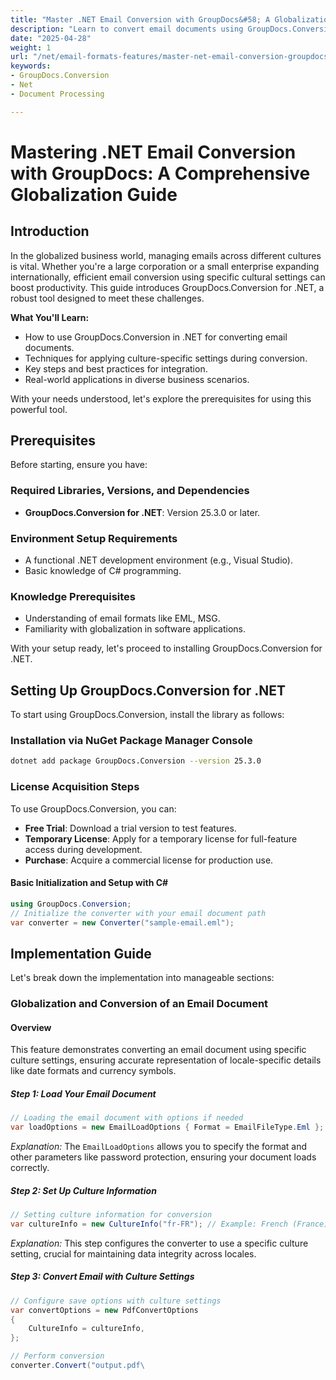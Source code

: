 ```yaml
---
title: "Master .NET Email Conversion with GroupDocs&#58; A Globalization Guide for Developers"
description: "Learn to convert email documents using GroupDocs.Conversion in .NET. This guide covers applying culture settings, ensuring seamless integration and localization."
date: "2025-04-28"
weight: 1
url: "/net/email-formats-features/master-net-email-conversion-groupdocs-globalization-guide/"
keywords:
- GroupDocs.Conversion
- Net
- Document Processing

---
```



# Mastering .NET Email Conversion with GroupDocs: A Comprehensive Globalization Guide

## Introduction
In the globalized business world, managing emails across different cultures is vital. Whether you're a large corporation or a small enterprise expanding internationally, efficient email conversion using specific cultural settings can boost productivity. This guide introduces GroupDocs.Conversion for .NET, a robust tool designed to meet these challenges.

**What You'll Learn:**
- How to use GroupDocs.Conversion in .NET for converting email documents.
- Techniques for applying culture-specific settings during conversion.
- Key steps and best practices for integration.
- Real-world applications in diverse business scenarios.

With your needs understood, let's explore the prerequisites for using this powerful tool.

## Prerequisites
Before starting, ensure you have:

### Required Libraries, Versions, and Dependencies
- **GroupDocs.Conversion for .NET**: Version 25.3.0 or later.
  

### Environment Setup Requirements
- A functional .NET development environment (e.g., Visual Studio).
- Basic knowledge of C# programming.

### Knowledge Prerequisites
- Understanding of email formats like EML, MSG.
- Familiarity with globalization in software applications.

With your setup ready, let's proceed to installing GroupDocs.Conversion for .NET.

## Setting Up GroupDocs.Conversion for .NET
To start using GroupDocs.Conversion, install the library as follows:

### Installation via NuGet Package Manager Console
```bash
dotnet add package GroupDocs.Conversion --version 25.3.0
```

### License Acquisition Steps
To use GroupDocs.Conversion, you can:
- **Free Trial**: Download a trial version to test features.
- **Temporary License**: Apply for a temporary license for full-feature access during development.
- **Purchase**: Acquire a commercial license for production use.

#### Basic Initialization and Setup with C#
```csharp
using GroupDocs.Conversion;
// Initialize the converter with your email document path
var converter = new Converter("sample-email.eml");
```

## Implementation Guide
Let's break down the implementation into manageable sections:

### Globalization and Conversion of an Email Document
#### Overview
This feature demonstrates converting an email document using specific culture settings, ensuring accurate representation of locale-specific details like date formats and currency symbols.

##### Step 1: Load Your Email Document
```csharp
// Loading the email document with options if needed
var loadOptions = new EmailLoadOptions { Format = EmailFileType.Eml };
```
*Explanation:* The `EmailLoadOptions` allows you to specify the format and other parameters like password protection, ensuring your document loads correctly.

##### Step 2: Set Up Culture Information
```csharp
// Setting culture information for conversion
var cultureInfo = new CultureInfo("fr-FR"); // Example: French (France)
```
*Explanation:* This step configures the converter to use a specific culture setting, crucial for maintaining data integrity across locales.

##### Step 3: Convert Email with Culture Settings
```csharp
// Configure save options with culture settings
var convertOptions = new PdfConvertOptions
{
    CultureInfo = cultureInfo,
};

// Perform conversion
converter.Convert("output.pdf\
